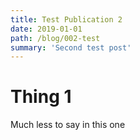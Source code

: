 ```yaml
---
title: Test Publication 2
date: 2019-01-01
path: /blog/002-test
summary: 'Second test post'
---
```


# Thing 1

Much less to say in this one